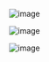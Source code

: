 
![image](https://github.com/eunjijen/Window23/assets/75493219/136e2967-1957-48da-a01b-c03f9713bb60)

![image](https://github.com/eunjijen/Window23/assets/75493219/fa308da2-b101-43cd-a923-050ffb573725)

![image](https://github.com/eunjijen/Window23/assets/75493219/d337fbc7-424d-42e3-9a41-418e2c507d3a)
